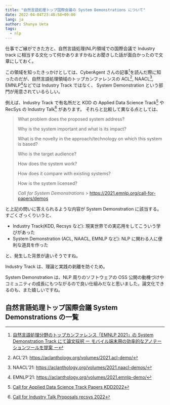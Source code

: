 ```yaml
---
title: "自然言語処理トップ国際会議の System Demonstrations について"
date: 2022-04-04T23:48:58+09:00
lang: ja
author: Shunya Ueta
tags:
  - nlp
---
```


仕事でご縁ができた方と、自然言語処理(NLP)領域での国際会議で Industry track に相当する文化って何かありますかねとお聞きした話が面白かったので文章にしておく。

この領域を知ったきっかけとしては、CyberAgent さんの記事[^ca]を読んだ際に知ったのだが、自然言語処理領域のトップカンファレンスの ACL[^acl], NAACL[^naacl], EMNLP[^emnlp]などでは Industry Track ではなく、 System Demonstration という部門が用意されているらしい。

例えば、Industry Track で有名所だと KDD の Applied Data Science Track[^kdd] や RecSys の Industry Talk[^rec] があります。
それらと比較して異なる点としては、

> What problem does the proposed system address?
>
> Why is the system important and what is its impact?
>
> What is the novelty in the approach/technology on which this system is based?
>
> Who is the target audience?
>
> How does the system work?
>
> How does it compare with existing systems?
>
> How is the system licensed?
>
> _Call for System Demonstrations_ > https://2021.emnlp.org/call-for-papers/demos

と上記の問いに答えられるような内容が System Demonstration に該当する。
すごくざっくりいうと、

- Industry Track(KDD, Recsys など): 現実世界での実応用をしてこういう学びがあった
- System Demonstration (ACL, NAACL, EMNLP など): NLP に関わる人に便利な道具を作った

と、発生した背景が違いそうですね。

Industry Track は、理論と実践の剥離を防ぐため。

System Demonstration は、NLP 周りのソフトウェアの OSS 公開の動機づけやコミュニティの成長にもつながるので良い仕組みだなと思いました。論文化できるのも、また嬉しいですね。

## 自然言語処理トップ国際会議 System Demonstrations の一覧

[^kdd]: [Call for Applied Data Science Track Papers KDD2022](https://kdd.org/kdd2022/cfpAppliedDS.html)
[^rec]: [Call for Industry Talk Proposals recsys 2022](https://recsys.acm.org/recsys21/call/#content-tab-1-7-tab)
[^ca]: [自然言語処理分野のトップカンファレンス「EMNLP 2021」の System Demonstration Track にて論文採択 ー モバイル端末用の効率的なアノテーションツールを提案 ー](https://www.cyberagent.co.jp/news/detail/id=26746)
[^acl]: ACL’21: https://aclanthology.org/volumes/2021.acl-demo/
[^naacl]: NAACL’21: https://aclanthology.org/volumes/2021.naacl-demos/
[^emnlp]: EMNLP’21: https://aclanthology.org/volumes/2021.emnlp-demo/
